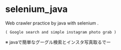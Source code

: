 # selenium_java

Web crawler practice by java with selenium .

    ( Google search and simple instagram photo grab )


※ javaで簡単なグーグル検索とインスタ写真取るでー
